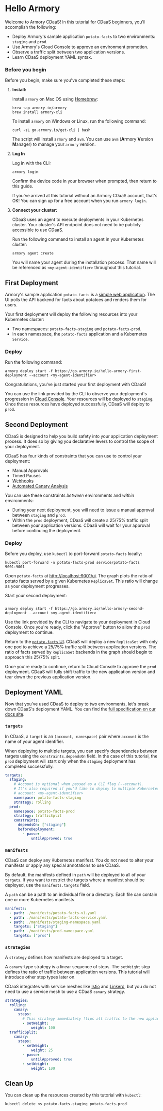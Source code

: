 # Hello Armory

Welcome to Armory CDaaS! In this tutorial for CDaaS beginners, you'll accomplish the following:

- Deploy Armory's sample application `potato-facts` to two environments: `staging` and `prod`.
- Use Armory's Cloud Console to approve an environment promotion.
- Observe a traffic split between two application versions.
- Learn CDaaS deployment YAML syntax.

### Before you begin

Before you begin, make sure you've completed these steps:

1. **Install:**

   Install `armory` on Mac OS using [Homebrew](https://brew.sh/):

    ```shell
   brew tap armory-io/armory
   brew install armory-cli
   ```

   To install `armory` on Windows or Linux, run the following command:

    ```shell
    curl -sL go.armory.io/get-cli | bash
    ```

   The script will install `armory` and `avm`. You can use `avm` (**A**rmory **V**ersion **M**anager) to manage your `armory` version.


3. **Log In**
    
    Log in with the CLI:

    ```shell
    armory login
    ```
    
    Confirm the device code in your browser when prompted, then return to this guide. 

    If you've arrived at this tutorial without an Armory CDaaS account, that's OK! You can sign up for a free account when you run `armory login`.


5. **Connect your cluster:**

   CDaaS uses an agent to execute deployments in your Kubernetes cluster. Your cluster's API endpoint does not need
   to be publicly accessible to use CDaaS.

   Run the following command to install an agent in your Kubernetes cluster:

    ```shell
    armory agent create
    ```

   You will name your agent during the installation process. That name will be referenced as `<my-agent-identifier>` throughout this tutorial.

## First Deployment

Armory's sample application `potato-facts` is a [simple web application](https://github.com/armory-io/potato-facts-go). 
The UI polls the API backend for facts about potatoes and renders them for users.

Your first deployment will deploy the following resources into your Kubernetes cluster:
- Two namespaces: `potato-facts-staging` and `potato-facts-prod`.
- In each namespace, the `potato-facts` application and a Kubernetes `Service`.

### Deploy

Run the following command:

```shell
armory deploy start -f https://go.armory.io/hello-armory-first-deployment --account <my-agent-identifier>
```

Congratulations, you've just started your first deployment with CDaaS! 

You can use the link provided by the CLI to observe your deployment's progression in [Cloud Console](https://console.cloud.armory.io/deployments). 
Your resources will be deployed to `staging`. Once those resources have deployed successfully, CDaaS will deploy to `prod`.

## Second Deployment

CDaaS is designed to help you build safety into your application deployment process. It does so by giving you 
declarative levers to control the scope of your deployment. 

CDaaS has four kinds of constraints that you can use to control your deployment:

- Manual Approvals
- Timed Pauses
- [Webhooks](https://docs.armory.io/cd-as-a-service/tasks/webhook-approval/)
- [Automated Canary Analysis](https://docs.armory.io/cd-as-a-service/setup/canary/)

You can use these constraints _between_ environments and _within_ environments:

- During your next deployment, you will need to issue a manual approval between `staging` and `prod`. 
- Within the `prod` deployment, CDaaS will create a 25/75% traffic split between your application versions. CDaaS will wait for your approval before continuing the deployment.

### Deploy

Before you deploy, use `kubectl` to port-forward `potato-facts` locally:

```shell
kubectl port-forward -n potato-facts-prod service/potato-facts 9001:9001
```

Open `potato-facts` at [http://localhost:9001/ui](http://localhost:9001/ui). The graph plots the ratio of
potato facts served by a given Kubernetes `ReplicaSet`. This ratio will change as your deployment progresses.

Start your second deployment:

```shell

armory deploy start -f https://go.armory.io/hello-armory-second-deployment --account <my-agent-identifier>
```

Use the link provided by the CLI to navigate to your deployment in Cloud Console. Once you're ready, click the "Approve" button
to allow the `prod` deployment to continue.

Return to the [`potato-facts` UI](http://localhost:9001/ui). CDaaS will deploy a new `ReplicaSet` with only one pod
to achieve a 25/75% traffic split between application versions. The ratio of facts served by `ReplicaSet` backends in the graph 
should begin to approach this 25/75% split.

Once you're ready to continue, return to Cloud Console to approve the `prod` deployment. CDaaS will fully shift traffic to the new
application version and tear down the previous application version.

## Deployment YAML

Now that you've used CDaaS to deploy to two environments, let's break down CDaaS's deployment YAML. You can find 
the [full specification on our docs site](https://docs.armory.io/cd-as-a-service/reference/ref-deployment-file/#sections).

### `targets`

In CDaaS, a `target` is an `(account, namespace)` pair where `account` is the name of your agent identifier.

When deploying to multiple targets, you can specify dependencies between targets
using the `constraints.dependsOn` field. In the case of this tutorial, the `prod` deployment will start only when the `staging`
deployment has completed successfully.

```yaml
targets:
  staging:
    # Account is optional when passed as a CLI flag (--account).
    # It's also required if you'd like to deploy to multiple Kubernetes clusters.
    # account: <my-agent-identifier> 
    namespace: potato-facts-staging
    strategy: rolling
  prod:
    namespace: potato-facts-prod
    strategy: trafficSplit
    constraints:
      dependsOn: ["staging"]
      beforeDeployment:
        - pause:
            untilApproved: true
```

### `manifests`

CDaaS can deploy any Kubernetes manifest. You do not need to alter your manifests or apply any special annotations to use CDaaS.

By default, the manifests defined in `path` will be deployed to all of your `targets`. If you want to restrict the targets where a manifest
should be deployed, use the `manifests.targets` field.

A `path` can be a path to an individual file or a directory. Each file can contain one or more Kubernetes manifests.

```yaml
manifests:
  - path: ./manifests/potato-facts-v1.yaml
  - path: ./manifests/potato-facts-service.yaml
  - path: ./manifests/staging-namespace.yaml
    targets: ["staging"]
  - path: ./manifests/prod-namespace.yaml
    targets: ["prod"]
```

### `strategies`

A `strategy` defines how manifests are deployed to a target.

A `canary`-type strategy is a linear sequence of steps. The `setWeight` step defines the ratio of traffic
between application versions. This tutorial will introduce other step types later on.

CDaaS integrates with service meshes like [Istio](https://docs.armory.io/cd-as-a-service/tasks/deploy/traffic-management/istio/) 
and [Linkerd](https://docs.armory.io/cd-as-a-service/tasks/deploy/traffic-management/linkerd/), 
but you do not need to use a service mesh to use a CDaaS `canary` strategy.

```yaml
strategies:
  rolling:
    canary:
      steps:
        # This strategy immediately flips all traffic to the new application version.
        - setWeight:
            weight: 100
  trafficSplit:
    canary:
      steps:
        - setWeight:
            weight: 25
        - pause:
            untilApproved: true
        - setWeight:
            weight: 100
```

## Clean Up

You can clean up the resources created by this tutorial with `kubectl`:

```shell
kubectl delete ns potato-facts-staging potato-facts-prod
```


